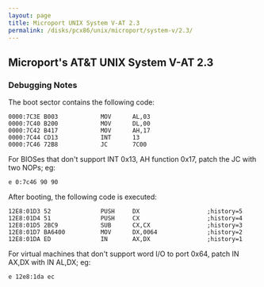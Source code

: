 ```yaml
---
layout: page
title: Microport UNIX System V-AT 2.3
permalink: /disks/pcx86/unix/microport/system-v/2.3/
---
```


Microport's AT&amp;T UNIX System V-AT 2.3
-----------------------------------------

### Debugging Notes

The boot sector contains the following code:

	0000:7C3E B003            MOV      AL,03
	0000:7C40 B200            MOV      DL,00
	0000:7C42 B417            MOV      AH,17
	0000:7C44 CD13            INT      13
	0000:7C46 72B8            JC       7C00

For BIOSes that don't support INT 0x13, AH function 0x17, patch the JC with two NOPs; eg:

	e 0:7c46 90 90

After booting, the following code is executed:

	12E8:01D3 52              PUSH     DX                   ;history=5
	12E8:01D4 51              PUSH     CX                   ;history=4
	12E8:01D5 2BC9            SUB      CX,CX                ;history=3
	12E8:01D7 BA6400          MOV      DX,0064              ;history=2
	12E8:01DA ED              IN       AX,DX                ;history=1

For virtual machines that don't support word I/O to port 0x64, patch IN AX,DX with IN AL,DX; eg:

	e 12e8:1da ec
